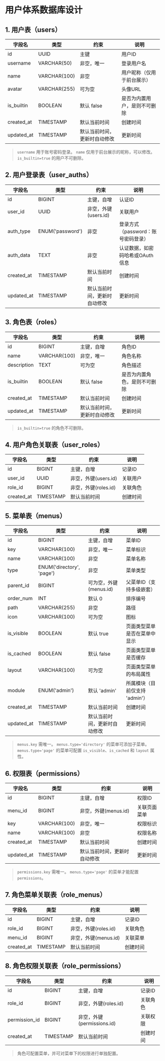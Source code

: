 # 用户体系数据库设计

## 1. 用户表（users）

| 字段名     | 类型         | 约束                         | 说明                         |
| ---------- | ------------ | ---------------------------- | ---------------------------- |
| id         | UUID         | 主键                         | 用户ID                       |
| username   | VARCHAR(50)  | 非空，唯一                   | 登录用户名                   |
| name       | VARCHAR(100) | 非空                         | 用户昵称（仅用于前台展示）   |
| avatar     | VARCHAR(255) | 可为空                       | 头像URL                      |
| is_builtin | BOOLEAN      | 默认 false                   | 是否为内置用户，是则不可删除 |
| created_at | TIMESTAMP    | 默认当前时间                 | 创建时间                     |
| updated_at | TIMESTAMP    | 默认当前时间，更新时自动修改 | 更新时间                     |

> `username` 用于账号密码登录。
> `name` 仅用于前台展示的昵称，可以修改。
> `is_builtin=true` 的用户不可删除。

## 2. 用户登录表（user_auths）

| 字段名     | 类型             | 约束                         | 说明                               |
| ---------- | ---------------- | ---------------------------- | ---------------------------------- |
| id         | BIGINT           | 主键，自增                   | 认证ID                             |
| user_id    | UUID             | 非空，外键(users.id)         | 关联用户                           |
| auth_type  | ENUM('password') | 非空                         | 登录方式（password：账号密码登录） |
| auth_data  | TEXT             | 非空                         | 认证数据，如密码哈希或OAuth信息    |
| created_at | TIMESTAMP        | 默认当前时间                 | 创建时间                           |
| updated_at | TIMESTAMP        | 默认当前时间，更新时自动修改 | 更新时间                           |

## 3. 角色表（roles）

| 字段名      | 类型         | 约束                         | 说明                         |
| ----------- | ------------ | ---------------------------- | ---------------------------- |
| id          | BIGINT       | 主键，自增                   | 角色ID                       |
| name        | VARCHAR(100) | 非空，唯一                   | 角色名称                     |
| description | TEXT         | 可为空                       | 角色描述                     |
| is_builtin  | BOOLEAN      | 默认 false                   | 是否为内置角色，是则不可删除 |
| created_at  | TIMESTAMP    | 默认当前时间                 | 创建时间                     |
| updated_at  | TIMESTAMP    | 默认当前时间，更新时自动修改 | 更新时间                     |

> `is_builtin=true` 的角色不可删除。

## 4. 用户角色关联表（user_roles）

| 字段名     | 类型      | 约束                 | 说明     |
| ---------- | --------- | -------------------- | -------- |
| id         | BIGINT    | 主键，自增           | 记录ID   |
| user_id    | UUID      | 非空，外键(users.id) | 关联用户 |
| role_id    | BIGINT    | 非空，外键(roles.id) | 关联角色 |
| created_at | TIMESTAMP | 默认当前时间         | 创建时间 |

## 5. 菜单表（menus）

| 字段名     | 类型                      | 约束                         | 说明                           |
| ---------- | ------------------------- | ---------------------------- | ------------------------------ |
| id         | BIGINT                    | 主键，自增                   | 菜单ID                         |
| key        | VARCHAR(100)              | 非空，唯一                   | 菜单标识                       |
| name       | VARCHAR(100)              | 非空                         | 菜单名称                       |
| type       | ENUM('directory', 'page') | 非空                         | 菜单类型                       |
| parent_id  | BIGINT                    | 可为空，外键(menus.id)       | 父菜单ID（支持多级嵌套）       |
| order_num  | INT                       | 默认 0                       | 排序编号                       |
| path       | VARCHAR(255)              | 非空                         | 路径                           |
| icon       | VARCHAR(100)              | 可为空                       | 图标                           |
| is_visible | BOOLEAN                   | 默认 true                    | 页面类型菜单是否在菜单中显示   |
| is_cached  | BOOLEAN                   | 默认 false                   | 页面类型菜单是否缓存           |
| layout     | VARCHAR(100)              | 可为空                       | 页面类型菜单的布局属性         |
| module     | ENUM('admin')             | 默认 'admin'                 | 所属模块（目前仅支持 'admin'） |
| created_at | TIMESTAMP                 | 默认当前时间                 | 创建时间                       |
| updated_at | TIMESTAMP                 | 默认当前时间，更新时自动修改 | 更新时间                       |

> `menus.key` 需唯一。
> `menus.type='directory'` 的菜单可添加子菜单。
> `menus.type='page'` 的菜单可配置 `is_visible`、`is_cached` 和 `layout` 属性。

## 6. 权限表（permissions）

| 字段名     | 类型         | 约束                         | 说明         |
| ---------- | ------------ | ---------------------------- | ------------ |
| id         | BIGINT       | 主键，自增                   | 权限ID       |
| menu_id    | BIGINT       | 非空，外键(menus.id)         | 关联页面菜单 |
| key        | VARCHAR(100) | 非空，唯一                   | 权限标识     |
| name       | VARCHAR(100) | 非空                         | 权限名称     |
| created_at | TIMESTAMP    | 默认当前时间                 | 创建时间     |
| updated_at | TIMESTAMP    | 默认当前时间，更新时自动修改 | 更新时间     |

> `permissions.key` 需唯一。
> `menus.type='page'` 的菜单才能配置 `permissions`。

## 7. 角色菜单关联表（role_menus）

| 字段名     | 类型      | 约束                 | 说明     |
| ---------- | --------- | -------------------- | -------- |
| id         | BIGINT    | 主键，自增           | 记录ID   |
| role_id    | BIGINT    | 非空，外键(roles.id) | 关联角色 |
| menu_id    | BIGINT    | 非空，外键(menus.id) | 关联菜单 |
| created_at | TIMESTAMP | 默认当前时间         | 创建时间 |

## 8. 角色权限关联表（role_permissions）

| 字段名        | 类型      | 约束                       | 说明     |
| ------------- | --------- | -------------------------- | -------- |
| id            | BIGINT    | 主键，自增                 | 记录ID   |
| role_id       | BIGINT    | 非空，外键(roles.id)       | 关联角色 |
| permission_id | BIGINT    | 非空，外键(permissions.id) | 关联权限 |
| created_at    | TIMESTAMP | 默认当前时间               | 创建时间 |

> 角色可配置菜单，并可对菜单下的权限进行单独配置。
